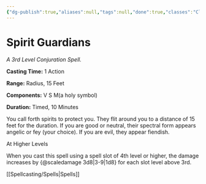 ```yaml
---
{"dg-publish":true,"aliases":null,"tags":null,"done":true,"classes":"Cleric,","spellLevel":3,"school":"Conjuration","source":"PHB","permalink":"/spells/spirit-guardians/","dgHomeLink":false,"dgPassFrontmatter":true}
---
```


# Spirit Guardians
*A 3rd Level Conjuration Spell.*

**Casting Time:** 1 Action

**Range:** Radius, 15 Feet

**Components:** V S M(a holy symbol)

**Duration:** Timed, 10 Minutes

You call forth spirits to protect you. They flit around you to a distance of 15 feet for the duration. If you are good or neutral, their spectral form appears angelic or fey (your choice). If you are evil, they appear fiendish.

At Higher Levels

When you cast this spell using a spell slot of 4th level or higher, the damage increases by {@scaledamage 3d8|3-9|1d8} for each slot level above 3rd.

[[Spellcasting/Spells|Spells]]